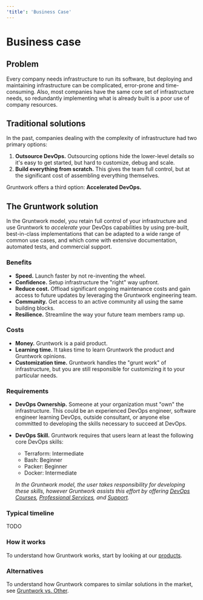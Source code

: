 ```yaml
---
'title': 'Business Case'
---
```


# Business case

## Problem

Every company needs infrastructure to run its software, but deploying and maintaining infrastructure can be complicated, error-prone and time-consuming. Also, most companies have the same core set of infrastructure needs, so redundantly implementing what is already built is a poor use of company resources.

## Traditional solutions

In the past, companies dealing with the complexity of infrastructure had two primary options:

1. **Outsource DevOps.** Outsourcing options hide the lower-level details so it's easy to get started, but hard to customize, debug and scale.
1. **Build everything from scratch.** This gives the team full control, but at the significant cost of assembling everything themselves.

Gruntwork offers a third option: **Accelerated DevOps.**

## The Gruntwork solution

In the Gruntwork model, you retain full control of your infrastructure and use Gruntwork to *accelerate* your DevOps capabilities by using pre-built, best-in-class implementations that can be adapted to a wide range of common use cases, and which come with extensive documentation, automated tests, and commercial support. 

### Benefits

- **Speed.** Launch faster by not re-inventing the wheel.
- **Confidence.** Setup infrastructure the "right" way upfront.
- **Reduce cost.** Offload significant ongoing maintenance costs and gain access to future updates by leveraging the Gruntwork engineering team.
- **Community.** Get access to an active community all using the same building blocks.
- **Resilience.** Streamline the way your future team members ramp up.

### Costs

- **Money.** Gruntwork is a paid product.
- **Learning time.** It takes time to learn Gruntwork the product and Gruntwork opinions.
- **Customization time.** Gruntwork handles the "grunt work" of infrastructure, but you are still responsible for customizing it to your particular needs.

### Requirements

- **DevOps Ownership.** Someone at your organization must "own" the infrastructure. This could be an experienced DevOps engineer, software engineer learning DevOps, outside consultant, or anyone else committed to developing the skills necessary to succeed at DevOps.
- **DevOps Skill.** Gruntwork requires that users learn at least the following core DevOps skills:
  - Terraform: Intermediate
  - Bash: Beginner
  - Packer: Beginner
  - Docker: Intermediate

  *In the Gruntwork model, the user takes responsibility for developing these skills, however Gruntwork assists this effort by offering [DevOps Courses](/courses), [Professional Services](#), and [Support](#).*

### Typical timeline

TODO

### How it works

To understand how Gruntwork works, start by looking at our [products](products).

### Alternatives

To understand how Gruntwork compares to similar solutions in the market, see [Gruntwork vs. Other](gruntwork-vs-other).